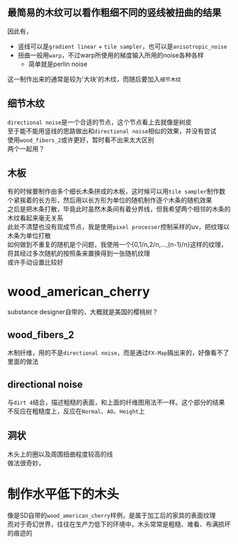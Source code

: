 
## 最简易的木纹可以看作粗细不同的竖线被扭曲的结果  
因此有，  
* 竖线可以是`gradient linear` + `tile sampler`，也可以是`anisotropic_noise`
* 扭曲一般用`warp`，不过warp所使用的梯度输入所用的noise各种各样
  * 简单就是perlin noise

这一制作出来的通常是较为'大块'的木纹，而随后要加入`细节木纹`  
## 细节木纹
`directional noise`是一个合适的节点，这个节点看上去就像是树皮  
至于能不能用竖线的思路做出和`directional noise`相似的效果，并没有尝试  
使用`wood_fibers_2`或许更好，暂时看不出来太大区别  
两个一起用？  

## 木板
有的时候要制作由多个细长木条拼成的木板，这时候可以用`tile sampler`制作数个紧挨着的长方形，然后用以长方形为单位的随机制作逐个木条的随机效果   
之后是把木条打散，毕竟此时虽然木条间有着分界线，但我希望两个相邻的木条的木纹看起来毫无关系  
此处不清楚也没有现成节点，我是使用`pixel processer`控制采样的uv，把纹理以木条为单位打散  
如何做到不重复的随机是个问题，我使用一个{0,1/n,2/n,...,(n-1)/n}这样的纹理，将其经过多次随机的按照条来置换得到一张随机纹理  
或许手动设置比较好

# wood_american_cherry
substance designer自带的，大概就是美国的樱桃树？  
## wood_fibers_2
木制纤维，用的不是`directional noise`，而是通过`FX-Map`搞出来的，好像看不了里面的做法  
## directional noise
与`dirt 4`结合，描述粗糙的表面，和上面的纤维图用法不一样。这个部分的结果不反应在粗糙度上，反应在`Normal`、`AO`、`Height`上
## 洞状
木头上的圈以及周围扭曲程度较高的线  
做法很奇妙，
# 制作水平低下的木头
像是SD自带的`wood_american_cherry`样例，是属于加工后的家具的表面纹理  
而对于奇幻世界，往往在生产力低下的环境中，木头常常是粗糙、难看、布满损坏的痕迹的